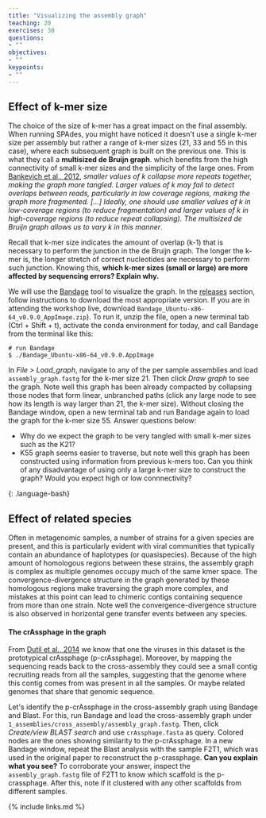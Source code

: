 ```yaml
---
title: "Visualizing the assembly graph"
teaching: 20
exercises: 30
questions:
- ""
objectives:
- ""
keypoints:
- ""
---
```


## Effect of k-mer size

The choice of the size of k-mer has a great impact on the final assembly. When running
SPAdes, you might have noticed it doesn't use a single k-mer size per assembly but
rather a range of k-mer sizes (21, 33 and 55 in this case), where each subsequent
graph is built on the previous one. This is what they call a __multisized de Bruijn graph__.
which benefits from the high connectivity of small k-mer sizes and the simplicity of
the large ones. From [Bankevich et al., 2012](https://www.ncbi.nlm.nih.gov/pmc/articles/PMC3342519/),
_smaller values of k collapse more repeats together, making the graph more tangled.
Larger values of k may fail to detect overlaps between reads, particularly in low
coverage regions, making the graph more fragmented. [...] Ideally, one should use
smaller values of k in low-coverage regions (to reduce fragmentation) and larger
values of k in high-coverage regions (to reduce repeat collapsing). The multisized
de Bruijn graph allows us to vary k in this manner_.

Recall that k-mer size indicates the amount of overlap (k-1) that is necessary to
perform the junction in the de Bruijn graph. The longer the k-mer is, the longer stretch
of correct nucleotides are necessary to perform such junction. Knowing this, **which
k-mer sizes (small or large) are more affected by sequencing errors? Explain why.**

We will use the [Bandage](https://github.com/rrwick/Bandage) tool to visualize
the graph. In the [releases](https://github.com/rrwick/Bandage/releases/) section,
follow instructions to download the most appropriate version. If you are in attending
the workshop live, download `Bandage_Ubuntu-x86-64_v0.9.0_AppImage.zip`).
To run it, unzip the file, open a new terminal tab (Ctrl + Shift + t), activate the conda
environment for today, and call Bandage from the terminal like this:

~~~
# run Bandage
$ ./Bandage_Ubuntu-x86-64_v0.9.0.AppImage
~~~

In _File > Load_graph_, navigate to any of the per sample assemblies and load
`assembly_graph.fastg` for the k-mer size 21. Then click _Draw graph_ to see the
graph. Note well this graph has been already compacted by collapsing those nodes
that form linear, unbranched paths (click any large node to see how its length is
way larger than 21, the k-mer size). Without closing the Bandage window, open a new
terminal tab and run Bandage again to load the graph for the k-mer size 55. Answer
questions below:

- Why do we expect the graph to be very tangled with small k-mer sizes such as the K21?
- K55 graph seems easier to traverse, but note well this graph has been constructed
using information from previous k-mers too. Can you think of any disadvantage of
using only a large k-mer size to construct the graph? Would you expect high or low
connnectivity?

{: .language-bash}


## Effect of related species

Often in metagenomic samples, a number of strains for a given species are present,
and this is particularly evident with viral communities that typically contain an
abundance of haplotypes (or quasispecies). Because of the high amount of homologous
regions between these strains, the assembly graph is complex as multiple genomes
occupy much of the same kmer space. The convergence-divergence structure in the graph
generated by these homologous regions make traversing the graph more complex, and
mistakes at this point can lead to chimeric contigs containing sequence from more
than one strain. Note well the convergence-divergence structure is also observed
in horizontal gene transfer events between any species.

#### The crAssphage in the graph

From [Dutil et al., 2014](https://www.nature.com/articles/ncomms5498#Sec9) we know
that one the viruses in this dataset is the prototypical crAssphage (p-crAssphage).
Moreover, by mapping the sequencing reads back to the cross-assembly they could
see a small contig recruiting reads from all the samples, suggesting that the genome
where this contig comes from was present in all the samples. Or maybe related genomes
that share that genomic sequence.

Let's identify the p-crAssphage in the cross-assembly graph using Bandage and Blast.
For this, run Bandage and load the cross-assembly graph under `1_assemblies/cross_assembly/assembly_graph.fastg`.
Then, click _Create/view BLAST search_ and use `crAssphage.fasta` as query. Colored
nodes are the ones showing similarity to the p-crAssphage. In a new Bandage window,
repeat the Blast analysis with the sample F2T1, which was used in the original paper
to reconstruct the p-crassphage. **Can you explain what you see?** To corroborate
your answer, inspect the `assembly_graph.fastg` file of F2T1 to know which scaffold
is the p-crassphage. After this, note if it clustered with any other scaffolds from
different samples.



{% include links.md %}
